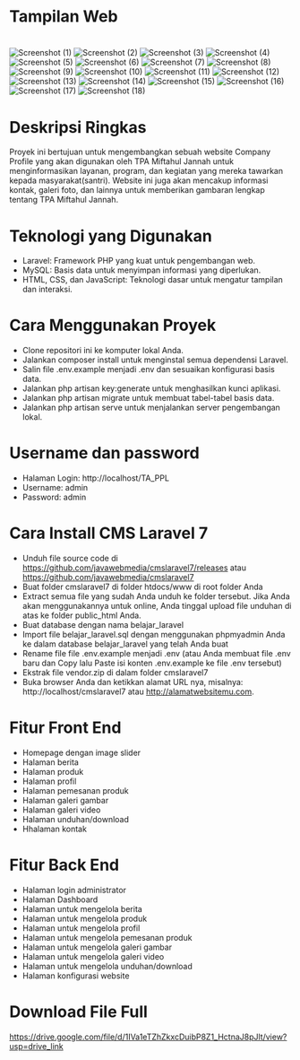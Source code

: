 # Tampilan Web
#


![Screenshot (1)](https://github.com/nrkhlsmjd72/kelompok-4-PPL/assets/100247608/05a150a2-a325-4fdb-b3bf-db8739db94c8)
![Screenshot (2)](https://github.com/nrkhlsmjd72/kelompok-4-PPL/assets/100247608/7b8ef888-3126-4865-a009-ecb654dabb9e)
![Screenshot (3)](https://github.com/nrkhlsmjd72/kelompok-4-PPL/assets/100247608/149e8f86-91aa-4c2f-854b-7b3de76fe49d)
![Screenshot (4)](https://github.com/nrkhlsmjd72/kelompok-4-PPL/assets/100247608/e1c09efa-73df-4c8b-ace3-de6f26d68a21)
![Screenshot (5)](https://github.com/nrkhlsmjd72/kelompok-4-PPL/assets/100247608/6f6e0788-ec92-4626-ab49-140768a82a2d)
![Screenshot (6)](https://github.com/nrkhlsmjd72/kelompok-4-PPL/assets/100247608/f1c48692-d3df-4050-80d0-cd6565adcf55)
![Screenshot (7)](https://github.com/nrkhlsmjd72/kelompok-4-PPL/assets/100247608/347c7f0c-48e7-47bf-aa00-f18ac7bd0e21)
![Screenshot (8)](https://github.com/nrkhlsmjd72/kelompok-4-PPL/assets/100247608/47efaa23-e015-41ab-a7e8-7bf8212a4471)
![Screenshot (9)](https://github.com/nrkhlsmjd72/kelompok-4-PPL/assets/100247608/bafb541f-540e-4cdc-8d2a-78e6b5b08f88)
![Screenshot (10)](https://github.com/nrkhlsmjd72/kelompok-4-PPL/assets/100247608/dd7ea485-2914-471c-9510-e3ddf03bf2c7)
![Screenshot (11)](https://github.com/nrkhlsmjd72/kelompok-4-PPL/assets/100247608/4c3d32e5-b101-4271-9277-2f5b6f184988)
![Screenshot (12)](https://github.com/nrkhlsmjd72/kelompok-4-PPL/assets/100247608/39d03016-333b-479c-9852-d95ccecddaf0)
![Screenshot (13)](https://github.com/nrkhlsmjd72/kelompok-4-PPL/assets/100247608/29aebf5e-974f-4963-b170-72eeaba99996)
![Screenshot (14)](https://github.com/nrkhlsmjd72/kelompok-4-PPL/assets/100247608/ec17fe6e-74cf-4950-aa03-f5d54ec71083)
![Screenshot (15)](https://github.com/nrkhlsmjd72/kelompok-4-PPL/assets/100247608/2dc0cc42-4570-4773-bf6b-8be818de7cc6)
![Screenshot (16)](https://github.com/nrkhlsmjd72/kelompok-4-PPL/assets/100247608/ab725492-d5a7-4cab-affc-6eda16edb30c)
![Screenshot (17)](https://github.com/nrkhlsmjd72/kelompok-4-PPL/assets/100247608/1efba4d8-becd-4779-808d-cfced873c8d7)
![Screenshot (18)](https://github.com/nrkhlsmjd72/kelompok-4-PPL/assets/100247608/1b3e9428-9f63-45aa-a2e4-9cd7dd917979)




# Deskripsi Ringkas
Proyek ini bertujuan untuk mengembangkan sebuah website Company Profile yang akan digunakan oleh TPA Miftahul Jannah untuk menginformasikan layanan, program, dan kegiatan yang mereka tawarkan kepada masyarakat(santri). Website ini juga akan mencakup informasi kontak, galeri foto, dan lainnya untuk memberikan gambaran lengkap tentang TPA Miftahul Jannah.

# Teknologi yang Digunakan
- Laravel: Framework PHP yang kuat untuk pengembangan web.
- MySQL: Basis data untuk menyimpan informasi yang diperlukan.
- HTML, CSS, dan JavaScript: Teknologi dasar untuk mengatur tampilan dan interaksi.

# Cara Menggunakan Proyek
- Clone repositori ini ke komputer lokal Anda.
- Jalankan composer install untuk menginstal semua dependensi Laravel.
- Salin file .env.example menjadi .env dan sesuaikan konfigurasi basis data.
- Jalankan php artisan key:generate untuk menghasilkan kunci aplikasi.
- Jalankan php artisan migrate untuk membuat tabel-tabel basis data.
- Jalankan php artisan serve untuk menjalankan server pengembangan lokal.

# Username dan password
- Halaman Login: http://localhost/TA_PPL
- Username: admin
- Password: admin

# Cara Install CMS Laravel 7
- Unduh file source code di https://github.com/javawebmedia/cmslaravel7/releases atau https://github.com/javawebmedia/cmslaravel7
- Buat folder cmslaravel7 di folder htdocs/www di root folder Anda
- Extract semua file yang sudah Anda unduh ke folder tersebut. Jika Anda akan menggunakannya untuk online, Anda tinggal upload file unduhan di atas ke folder public_html Anda.
- Buat database dengan nama belajar_laravel
- Import file belajar_laravel.sql dengan menggunakan phpmyadmin Anda ke dalam database belajar_laravel yang telah Anda buat
- Rename file file .env.example menjadi .env (atau Anda membuat file .env baru dan Copy lalu Paste isi konten .env.example ke file .env tersebut)
- Ekstrak file vendor.zip di dalam folder cmslaravel7
- Buka browser Anda dan ketikkan alamat URL nya, misalnya: http://localhost/cmslaravel7 atau http://alamatwebsitemu.com.

# Fitur Front End
- Homepage dengan image slider
- Halaman berita
- Halaman produk
- Halaman profil
- Halaman pemesanan produk
- Halaman galeri gambar
- Halaman galeri video
- Halaman unduhan/download
- Hhalaman kontak

# Fitur Back End
- Halaman login administrator
- Halaman Dashboard
- Halaman untuk mengelola berita
- Halaman untuk mengelola produk
- Halaman untuk mengelola profil
- Halaman untuk mengelola pemesanan produk
- Halaman untuk mengelola galeri gambar
- Halaman untuk mengelola galeri video
- Halaman untuk mengelola unduhan/download
- Halaman konfigurasi website

# Download File Full
https://drive.google.com/file/d/1IVa1eTZhZkxcDuibP8Z1_HctnaJ8pJlt/view?usp=drive_link
